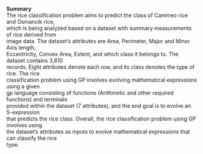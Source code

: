 <b> Summary </b> <br>
The rice classification problem aims to predict the class of Cammeo rice and Osmancik rice, <br>
which is being analyzed based on a dataset with summary measurements of rice derived from <br>
image data. The dataset’s attributes are Area, Perimeter, Major and Minor Axis length, <br>
Eccentricity, Convex Area, Extent, and which class it belongs to. The dataset contains 3,810 <br>
records. Eight attributes denote each row, and its class denotes the type of rice. The rice <br>
classification problem using GP involves evolving mathematical expressions using a given <br>
gp language consisting of functions (Arithmetic and other required functions) and terminals <br>
provided within the dataset (7 attributes), and the end goal is to evolve an S-expression <br>
that predicts the rice class. Overall, the rice classification problem using GP involves using <br>
the dataset’s attributes as inputs to evolve mathematical expressions that can classify the rice <br>
type.
